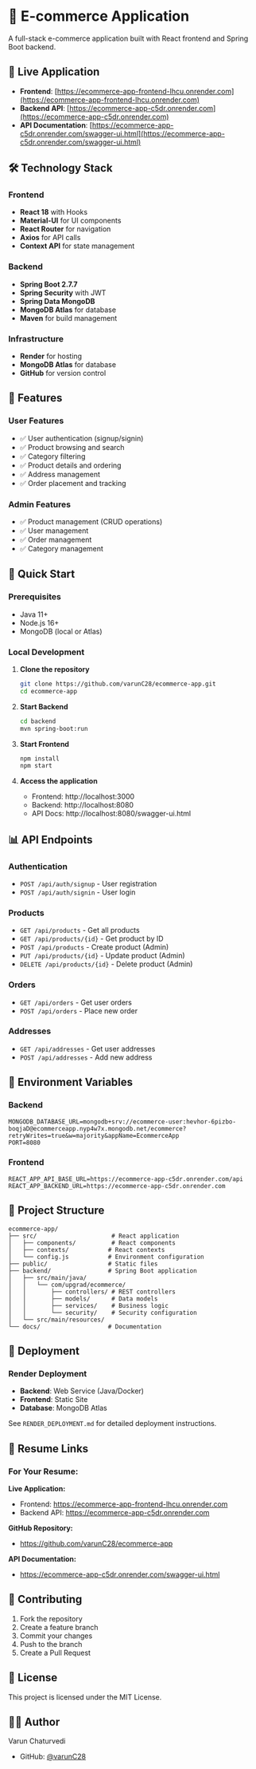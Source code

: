 # 🛒 E-commerce Application

A full-stack e-commerce application built with React frontend and Spring Boot backend.

## 🚀 Live Application

- **Frontend**: [https://ecommerce-app-frontend-lhcu.onrender.com](https://ecommerce-app-frontend-lhcu.onrender.com)
- **Backend API**: [https://ecommerce-app-c5dr.onrender.com](https://ecommerce-app-c5dr.onrender.com)
- **API Documentation**: [https://ecommerce-app-c5dr.onrender.com/swagger-ui.html](https://ecommerce-app-c5dr.onrender.com/swagger-ui.html)

## 🛠️ Technology Stack

### Frontend
- **React 18** with Hooks
- **Material-UI** for UI components
- **React Router** for navigation
- **Axios** for API calls
- **Context API** for state management

### Backend
- **Spring Boot 2.7.7**
- **Spring Security** with JWT
- **Spring Data MongoDB**
- **MongoDB Atlas** for database
- **Maven** for build management

### Infrastructure
- **Render** for hosting
- **MongoDB Atlas** for database
- **GitHub** for version control

## 🎯 Features

### User Features
- ✅ User authentication (signup/signin)
- ✅ Product browsing and search
- ✅ Category filtering
- ✅ Product details and ordering
- ✅ Address management
- ✅ Order placement and tracking

### Admin Features
- ✅ Product management (CRUD operations)
- ✅ User management
- ✅ Order management
- ✅ Category management

## 🚀 Quick Start

### Prerequisites
- Java 11+
- Node.js 16+
- MongoDB (local or Atlas)

### Local Development

1. **Clone the repository**
   ```bash
   git clone https://github.com/varunC28/ecommerce-app.git
   cd ecommerce-app
   ```

2. **Start Backend**
   ```bash
   cd backend
   mvn spring-boot:run
   ```

3. **Start Frontend**
   ```bash
   npm install
   npm start
   ```

4. **Access the application**
   - Frontend: http://localhost:3000
   - Backend: http://localhost:8080
   - API Docs: http://localhost:8080/swagger-ui.html

## 📊 API Endpoints

### Authentication
- `POST /api/auth/signup` - User registration
- `POST /api/auth/signin` - User login

### Products
- `GET /api/products` - Get all products
- `GET /api/products/{id}` - Get product by ID
- `POST /api/products` - Create product (Admin)
- `PUT /api/products/{id}` - Update product (Admin)
- `DELETE /api/products/{id}` - Delete product (Admin)

### Orders
- `GET /api/orders` - Get user orders
- `POST /api/orders` - Place new order

### Addresses
- `GET /api/addresses` - Get user addresses
- `POST /api/addresses` - Add new address

## 🔧 Environment Variables

### Backend
```
MONGODB_DATABASE_URL=mongodb+srv://ecommerce-user:hevhor-6pizbo-boqjaD@ecommerceapp.nyp4w7x.mongodb.net/ecommerce?retryWrites=true&w=majority&appName=EcommerceApp
PORT=8080
```

### Frontend
```
REACT_APP_API_BASE_URL=https://ecommerce-app-c5dr.onrender.com/api
REACT_APP_BACKEND_URL=https://ecommerce-app-c5dr.onrender.com
```

## 📁 Project Structure

```
ecommerce-app/
├── src/                     # React application
│   ├── components/          # React components
│   ├── contexts/           # React contexts
│   └── config.js           # Environment configuration
├── public/                 # Static files
├── backend/                # Spring Boot application
│   ├── src/main/java/
│   │   └── com/upgrad/ecommerce/
│   │       ├── controllers/ # REST controllers
│   │       ├── models/      # Data models
│   │       ├── services/    # Business logic
│   │       └── security/    # Security configuration
│   └── src/main/resources/
└── docs/                   # Documentation
```

## 🚀 Deployment

### Render Deployment
- **Backend**: Web Service (Java/Docker)
- **Frontend**: Static Site
- **Database**: MongoDB Atlas

See `RENDER_DEPLOYMENT.md` for detailed deployment instructions.

## 📝 Resume Links

### For Your Resume:

**Live Application:**
- Frontend: https://ecommerce-app-frontend-lhcu.onrender.com
- Backend API: https://ecommerce-app-c5dr.onrender.com

**GitHub Repository:**
- https://github.com/varunC28/ecommerce-app

**API Documentation:**
- https://ecommerce-app-c5dr.onrender.com/swagger-ui.html

## 🤝 Contributing

1. Fork the repository
2. Create a feature branch
3. Commit your changes
4. Push to the branch
5. Create a Pull Request

## 📄 License

This project is licensed under the MIT License.

## 👨‍💻 Author

Varun Chaturvedi
- GitHub: [@varunC28](https://github.com/varunC28)
